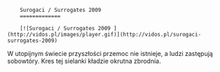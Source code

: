 
        Surogaci / Surrogates 2009 
        =============
        
        [![Surogaci / Surrogates 2009 ](http://vidos.pl/images/player.gif)](http://vidos.pl/surogaci-surrogates-2009)
        
        
 W utopijnym świecie przyszłości przemoc nie istnieje, a ludzi zastępują sobowtóry. Kres tej sielanki kładzie okrutna zbrodnia.
    